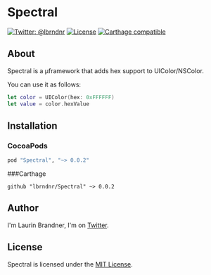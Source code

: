 # Spectral

[![Twitter: @lbrndnr](https://img.shields.io/badge/contact-@lbrndnr-blue.svg?style=flat)](https://twitter.com/lbrndnr)
[![License](http://img.shields.io/badge/license-MIT-green.svg?style=flat)](https://github.com/lbrndnr/ImagePickerSheetController/blob/master/LICENSE)
[![Carthage compatible](https://img.shields.io/badge/Carthage-compatible-4BC51D.svg?style=flat)](https://github.com/Carthage/Carthage)

## About
Spectral is a µframework that adds hex support to UIColor/NSColor.

You can use it as follows:
```swift
let color = UIColor(hex: 0xFFFFFF)
let value = color.hexValue
```

## Installation

### CocoaPods
```ruby
pod "Spectral", "~> 0.0.2"
```

###Carthage
```objc
github "lbrndnr/Spectral" ~> 0.0.2
```

## Author
I'm Laurin Brandner, I'm on [Twitter](https://twitter.com/larcus94).

## License
Spectral is licensed under the [MIT License](http://opensource.org/licenses/mit-license.php).
